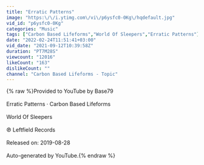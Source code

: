 ```yaml
---
title: "Erratic Patterns"
image: "https:\/\/i.ytimg.com\/vi\/p6ysfc0-0Kg\/hqdefault.jpg"
vid_id: "p6ysfc0-0Kg"
categories: "Music"
tags: ["Carbon Based Lifeforms","World Of Sleepers","Erratic Patterns"]
date: "2022-02-24T11:51:41+03:00"
vid_date: "2021-09-12T10:39:58Z"
duration: "PT7M28S"
viewcount: "12016"
likeCount: "163"
dislikeCount: ""
channel: "Carbon Based Lifeforms - Topic"
---
```

{% raw %}Provided to YouTube by Base79<br /><br />Erratic Patterns · Carbon Based Lifeforms<br /><br />World Of Sleepers<br /><br />℗ Leftfield Records<br /><br />Released on: 2019-08-28<br /><br />Auto-generated by YouTube.{% endraw %}
